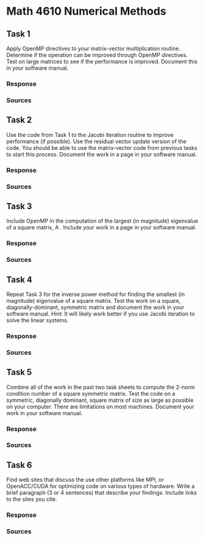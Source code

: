# Math 4610 Numerical Methods

## Task 1
Apply OpenMP directives to your matrix-vector multiplication routine. Determine if the operation can be improved through OpenMP directives. Test on large matrices to see if the performance is improved. Document this in your software manual.
### Response

### Sources

## Task 2
Use the code from Task 1 to the Jacobi iteration routine to improve performance (if possible). Use the residual vector update version of the code. You should be able to use the matrix-vector code from previous tasks to start this process. Document the work in a page in your software manual.
### Response

### Sources

## Task 3
Include OpenMP in the computation of the largest (in magnitude) eigenvalue of a square matrix, 
A
. Include your work in a page in your software manual.
### Response

### Sources

## Task 4
Repeat Task 3 for the inverse power method for finding the smallest (in magnitude) eigenvalue of a square matrix. Test the work on a square, diagonally-dominant, symmetric matrix and document the work in your software manual. Hint: It will likely work better if you use Jacobi iteration to solve the linear systems.
### Response

### Sources

## Task 5
Combine all of the work in the past two task sheets to compute the 2-norm condition number of a square symmetric matrix. Test the code on a symmetric, diagonally dominant, square matrix of size as large as possible on your computer. There are limitations on most machines. Document your work in your software manual.
### Response

### Sources

## Task 6
Find web sites that discuss the use other platforms like MPI, or OpenACC/CUDA for optimizing code on various types of hardware. Write a brief paragraph (3 or 4 sentences) that describe your findings. Include links to the sites you cite.
### Response

### Sources

